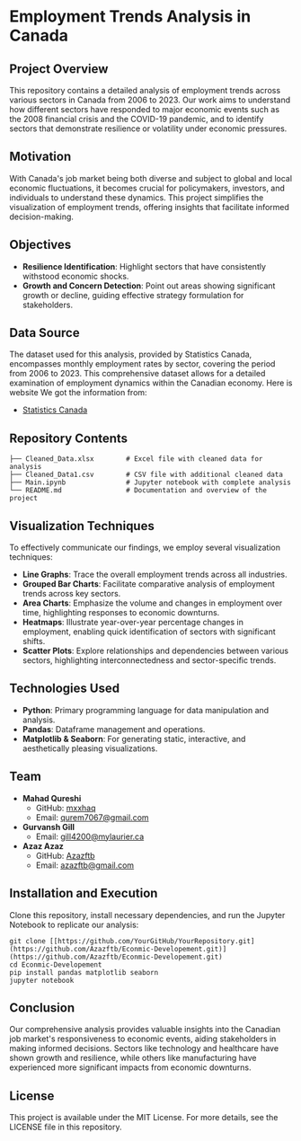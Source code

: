 # Employment Trends Analysis in Canada

## Project Overview
This repository contains a detailed analysis of employment trends across various sectors in Canada from 2006 to 2023. Our work aims to understand how different sectors have responded to major economic events such as the 2008 financial crisis and the COVID-19 pandemic, and to identify sectors that demonstrate resilience or volatility under economic pressures.

## Motivation
With Canada's job market being both diverse and subject to global and local economic fluctuations, it becomes crucial for policymakers, investors, and individuals to understand these dynamics. This project simplifies the visualization of employment trends, offering insights that facilitate informed decision-making.

## Objectives
- **Resilience Identification**: Highlight sectors that have consistently withstood economic shocks.
- **Growth and Concern Detection**: Point out areas showing significant growth or decline, guiding effective strategy formulation for stakeholders.

## Data Source
The dataset used for this analysis, provided by Statistics Canada, encompasses monthly employment rates by sector, covering the period from 2006 to 2023. This comprehensive dataset allows for a detailed examination of employment dynamics within the Canadian economy.
Here is website We got the information from:
- [Statistics Canada](https://www150.statcan.gc.ca/t1/tbl1/en/tv.action?pid=1410039201&pickMembers%5B0%5D=1.1&cubeTimeFrame.startYear=2006&cubeTimeFrame.endYear=2023&referencePeriods=20060101%2C20230101)


## Repository Contents
```plaintext
├── Cleaned_Data.xlsx        # Excel file with cleaned data for analysis
├── Cleaned_Data1.csv        # CSV file with additional cleaned data
├── Main.ipynb               # Jupyter notebook with complete analysis
└── README.md                # Documentation and overview of the project
```
## Visualization Techniques
To effectively communicate our findings, we employ several visualization techniques:
- **Line Graphs**: Trace the overall employment trends across all industries.
- **Grouped Bar Charts**: Facilitate comparative analysis of employment trends across key sectors.
- **Area Charts**: Emphasize the volume and changes in employment over time, highlighting responses to economic downturns.
- **Heatmaps**: Illustrate year-over-year percentage changes in employment, enabling quick identification of sectors with significant shifts.
- **Scatter Plots**: Explore relationships and dependencies between various sectors, highlighting interconnectedness and sector-specific trends.

## Technologies Used
- **Python**: Primary programming language for data manipulation and analysis.
- **Pandas**: Dataframe management and operations.
- **Matplotlib & Seaborn**: For generating static, interactive, and aesthetically pleasing visualizations.

## Team
- **Mahad Qureshi**
  - GitHub: [mxxhaq](https://github.com/mxxhaq)
  - Email: [qurem7067@gmail.com](mailto:qurem7067@gmail.com)
- **Gurvansh Gill**
  - Email: [gill4200@mylaurier.ca](mailto:gill4200@mylaurier.ca)
- **Azaz Azaz**
  - GitHub: [Azazftb]([https://github.com/azazftb])
  - Email: [azazftb@gmail.com](mailto:azazftb@gmail.com)

## Installation and Execution
Clone this repository, install necessary dependencies, and run the Jupyter Notebook to replicate our analysis:
```console
git clone [[https://github.com/YourGitHub/YourRepository.git](https://github.com/Azazftb/Econmic-Developement.git)](https://github.com/Azazftb/Econmic-Developement.git)
cd Econmic-Developement
pip install pandas matplotlib seaborn
jupyter notebook
```

## Conclusion
Our comprehensive analysis provides valuable insights into the Canadian job market's responsiveness to economic events, aiding stakeholders in making informed decisions. Sectors like technology and healthcare have shown growth and resilience, while others like manufacturing have experienced more significant impacts from economic downturns.

## License
This project is available under the MIT License. For more details, see the LICENSE file in this repository.
